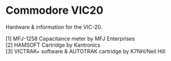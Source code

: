 # Commodore VIC20
Hardware &amp; information for the VIC-20.<br>

[1] MFJ-1258 Capacitance meter by MFJ Enterprises<br>
[2] HAMSOFT Cartridge by Kantronics<br>
[3] VICTRAK+ software & AUTOTRAK cartridge by K7NH/Neil Hill<br>

